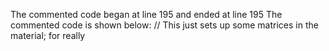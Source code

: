 The commented code began at line 195 and ended at line 195
The commented code is shown below:
        // This just sets up some matrices in the material; for really


